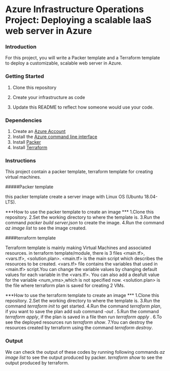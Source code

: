 # Azure Infrastructure Operations Project: Deploying a scalable IaaS web server in Azure

### Introduction
For this project, you will write a Packer template and a Terraform template to deploy a customizable, scalable web server in Azure.

### Getting Started
1. Clone this repository

2. Create your infrastructure as code

3. Update this README to reflect how someone would use your code.

### Dependencies
1. Create an [Azure Account](https://portal.azure.com) 
2. Install the [Azure command line interface](https://docs.microsoft.com/en-us/cli/azure/install-azure-cli?view=azure-cli-latest)
3. Install [Packer](https://www.packer.io/downloads)
4. Install [Terraform](https://www.terraform.io/downloads.html)

### Instructions

This project contain a packer template, terraform template for creating virtual machines.

#####Packer template


this packer template create a server image  with Linux OS (Ubuntu 18.04-LTS). 

***How to use the packer template to create an image ***
1.Clone this repository.
2.Set the working directory to where the template is.
3.Run the command *packer build server.json* to create the image.
4.Run the command *az image list* to see the image created.

####terraform template


Terraform template is mainly making Virtual Machines and associated resources. in terraform template/module, there is 3 files <main.tf>, <vars.tf>, <solution.plan>.
<main.tf> is the main script which describes the resources to be created. <vars.tf> file contains the variables that used in <main.tf> script.You can change the variable values by changing default values for each variable in the <vars.tf>. You can also add a deafult value for the variable <num_vms>,which is not specified now. <solution.plan> is the file where terraform plan is saved for creating 2 VMs.

***How to use the terraform template to create an image ***
1.Clone this repository.
2.Set the working directory to where the template is.
3.Run the command *terraform init* to get started.
4.Run the command *terraform plan*, if you want to save the plan add sub command *-out <filename>*.
5.Run the command *terraform apply*, if the plan is saved in a file then run *terraform apply <filename>*.
6.To see the deployed resources run *terraform show*.
7.You can destroy the resources created by terraform using the command *terraform destroy*.


### Output

We can check the output of these codes by running following commands
*az image list* to see the output produced by packer.
*terraform show* to see the output produced by terraform.
